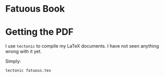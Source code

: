 # Fatuous Book

# Getting the PDF

I use `tectonic` to compile my LaTeX documents.
I have not seen anything wrong with it yet.

Simply:

`tectonic fatuous.tex`
